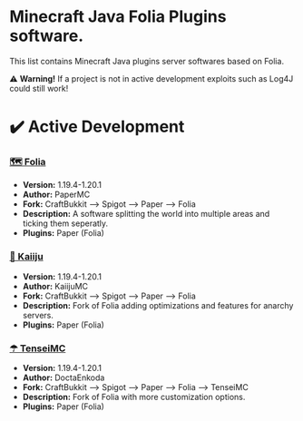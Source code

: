 # Minecraft Java Folia Plugins software.
This list contains Minecraft Java plugins server softwares based on Folia.

⚠️ **Warning!** If a project is not in active development exploits such as Log4J could still work!

# ✔️ Active Development

### [🗺 Folia](https://github.com/PaperMC/Folia)
- **Version:** 1.19.4-1.20.1
- **Author:** PaperMC
- **Fork:** CraftBukkit --> Spigot --> Paper --> Folia
- **Description:** A software splitting the world into multiple areas and ticking them seperatly.
- **Plugins:** Paper (Folia)

### [🥴 Kaiiju](https://github.com/KaiijuMC/Kaiiju)
- **Version:** 1.19.4-1.20.1
- **Author:** KaiijuMC
- **Fork:** CraftBukkit --> Spigot --> Paper --> Folia
- **Description:** Fork of Folia adding optimizations and features for anarchy servers.
- **Plugins:** Paper (Folia)

### [☂ TenseiMC](https://github.com/DoctaEnkoda/TenseiMC)
- **Version:** 1.19.4-1.20.1
- **Author:** DoctaEnkoda
- **Fork:** CraftBukkit --> Spigot --> Paper --> Folia --> TenseiMC
- **Description:** Fork of Folia with more customization options.
- **Plugins:** Paper (Folia)
